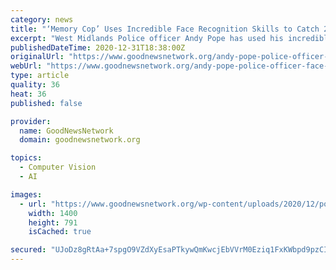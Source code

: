 ```yaml
---
category: news
title: "‘Memory Cop’ Uses Incredible Face Recognition Skills to Catch 2,100 Suspects"
excerpt: "West Midlands Police officer Andy Pope has used his incredible face recognition skills to catch 2,100 suspects."
publishedDateTime: 2020-12-31T18:38:00Z
originalUrl: "https://www.goodnewsnetwork.org/andy-pope-police-officer-face-recognition-skills/"
webUrl: "https://www.goodnewsnetwork.org/andy-pope-police-officer-face-recognition-skills/"
type: article
quality: 36
heat: 36
published: false

provider:
  name: GoodNewsNetwork
  domain: goodnewsnetwork.org

topics:
  - Computer Vision
  - AI

images:
  - url: "https://www.goodnewsnetwork.org/wp-content/uploads/2020/12/police-officer-swns.jpg"
    width: 1400
    height: 791
    isCached: true

secured: "UJoDz8gRtAa+7spgO9VZdXyEsaPTkywQmKwcjEbVVrM0Eziq1FxKWbpd9pzCIvtpQ39gpw5ELl2VnRI50tpMyi7n4XERY4h8PzniRDP/sY7Hb7b+z7pdyTxCRmPwUiLlo0IZZLvuNGmNnXYJteJUN0+FLu3TAkZJNc83YmJDqv0hLQvxlu1wSkUuYDKN9ol9qSh5QuPSZNRzVlrDXXJzZsU+0nQWOacaMhoZAGcAQapDWP3ICPkE7gkx49cmPmklbF9iKDFdtOkRVYwd7nsa2IQHe0DjF6+UTlKgIjwJUgT2TbfnIp7GzxyA+aLF1/UF1LxJQzWTu/tIJJXwEGSulzecHX5nsbZ7jnu+5g72h/0=;mjaXLJvGJAaRZYXztPD9Qw=="
---
```


